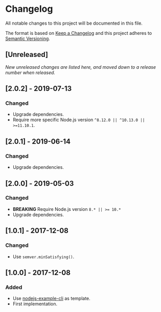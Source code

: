 # Changelog

All notable changes to this project will be documented in this file.

The format is based on [Keep a Changelog](http://keepachangelog.com/en/1.0.0/)
and this project adheres to [Semantic Versioning](http://semver.org/spec/v2.0.0.html).

## [Unreleased]

_New unreleased changes are listed here, and moved down to a release number when released._

## [2.0.2] - 2019-07-13

### Changed

- Upgrade dependencies.
- Require more specific Node.js version `^8.12.0 || ^10.13.0 || >=11.10.1`.

## [2.0.1] - 2019-06-14

### Changed

- Upgrade dependencies.

## [2.0.0] - 2019-05-03

### Changed

- **BREAKING** Require Node.js version `8.* || >= 10.*`
- Upgrade dependencies.

## [1.0.1] - 2017-12-08

### Changed

- Use `semver.minSatisfying()`.

## [1.0.0] - 2017-12-08

### Added

- Use [nodejs-example-cli](https://github.com/hugojosefson/nodejs-example-cli/) as template.
- First implementation.

